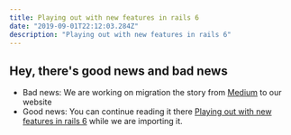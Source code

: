 ```yaml
---
title: Playing out with new features in rails 6
date: "2019-09-01T22:12:03.284Z"
description: "Playing out with new features in rails 6"
---
```


## Hey, there's good news and bad news

- Bad news: We are working on migration the story from [Medium](https://medium.com/@bojanmajed/awesome-server-status-message-53db02a0b168) to our website
- Good news: You can continue reading it there [Playing out with new features in rails 6](https://medium.com/@bojanmajed/effective-strategy-to-learning-new-programming-language-9ccb9336e42d) while we are importing it.